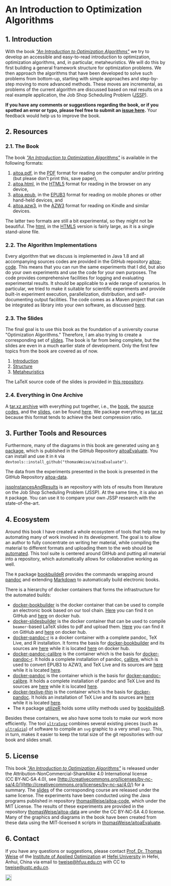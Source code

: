 # An Introduction to Optimization Algorithms

## 1. Introduction

With the book [*"An Introduction to Optimization Algorithms"*](http://thomasweise.github.io/aitoa/index.html) we try to develop an accessible and easy-to-read introduction to optimization, optimization algorithms, and, in particular, metaheuristics.
We will do this by first building a general framework structure for optimization problems.
We then approach the algorithms that have been developed to solve such problems from bottom-up, starting with simple approaches and step-by-step moving to more advanced methods.
These moves are incremental, as problems of the current algorithm are discussed based on real results on a real example application, the Job Shop Scheduling Problem ([JSSP](https://github.com/thomasWeise/jsspInstancesAndResults)).

**If you have any comments or suggestions regarding the book, or if you spotted an error or typo, please feel free to submit an [issue here](https://github.com/thomasWeise/aitoa/issues).**
Your feedback would help us to improve the book.

## 2. Resources

### 2.1. The Book

The book [*"An Introduction to Optimization Algorithms"*](http://thomasweise.github.io/aitoa/index.html) is available in the following formats:

1. [aitoa.pdf](http://thomasweise.github.io/aitoa/aitoa.pdf), in the [PDF](http://thomasweise.github.io/aitoa/aitoa.pdf) format for reading on the computer and/or printing (but please don't print this, save paper),
2. [aitoa.html](http://thomasweise.github.io/aitoa/aitoa.html), in the [HTML5](http://thomasweise.github.io/aitoa/aitoa.html) format for reading in the browser on any device,
3. [aitoa.epub](http://thomasweise.github.io/aitoa/aitoa.epub), in the [EPUB3](http://thomasweise.github.io/aitoa/aitoa.epub) format for reading on mobile phones or other hand-held devices, and
4. [aitoa.azw3](http://thomasweise.github.io/aitoa/aitoa.azw3), in the [AZW3](http://thomasweise.github.io/aitoa/aitoa.azw3) format for reading on Kindle and similar devices.

The latter two formats are still a bit experimental, so they might not be beautiful.
The [html](http://thomasweise.github.io/aitoa/aitoa.html), in the [HTML5](http://thomasweise.github.io/aitoa/aitoa.html) version is fairly large, as it is a single stand-alone file.

### 2.2. The Algorithm Implementations

Every algorithm that we discuss is implemented in Java&nbsp;1.8 and all accompanying sources codes are provided in the GitHub repository [aitoa-code](http://github.com/thomasWeise/aitoa-code).
This means that you can run the same experiments that I did, but also do your own experiments and use the code for your own purposes.
The code provides comprehensive facilities for logging and evaluating experimental results.
It should be applicable to a wide range of scenarios.
In particular, we tried to make it suitable for scientific experiments and provide built-in experiment execution, parallelization, distribution, and self-documenting output facilities.
The code comes as a Maven project that can be integrated as library into your own software, as discussed [here](http://github.com/thomasWeise/aitoa-code).

### 2.3. The Slides

The final goal is to use this book as the foundation of a university course "Optimization Algorithms."
Therefore, I am also trying to create a corresponding set of [slides](https://thomasweise.github.io/aitoa-slides/).
The book is far from being complete, but the slides are even in a much earlier state of development.
Only the first few topics from the book are covered as of now.

1. [Introduction](https://thomasweise.github.io/aitoa-slides/01_introduction.pdf)
2. [Structure](https://thomasweise.github.io/aitoa-slides/02_structure.pdf)
3. [Metaheuristics](https://thomasweise.github.io/aitoa-slides/03_metaheuristics.pdf)

The LaTeX source code of the slides is provided in [this repository](http://github.com/thomasWeise/aitoa-slides). 

### 2.4. Everything in One Archive

A [tar.xz archive](https://thomasweise.github.io/aitoa-slides/optimization_algorithms.tar.xz) with everything put together, i.e., the [book](http://thomasweise.github.io/aitoa/index.html), the [source codes](http://github.com/thomasWeise/aitoa-code), and the [slides](https://thomasweise.github.io/aitoa-slides/), can be found [here](https://thomasweise.github.io/aitoa-slides/optimization_algorithms.tar.xz).
We package everything as [tar.xz](https://thomasweise.github.io/aitoa-slides/optimization_algorithms.tar.xz) because this format tends to achieve the best compression ratio.

## 3. Further Tools and Resources

Furthermore, many of the diagrams in this book are generated using an [`R` package](http://github.com/thomasWeise/aitoaEvaluate), which is published in the GitHub Repository [aitoaEvaluate](http://github.com/thomasWeise/aitoaEvaluate).
You can install and use it in `R` via `devtools::install_github("thomasWeise/aitoaEvaluate")`.

The data from the experiments presented in the book is presented in the GitHub Repository [aitoa-data](http://github.com/thomasWeise/aitoa-data).

[jsspInstancesAndResults](https://github.com/thomasWeise/jsspInstancesAndResults) is an repository with lots of results from literature on the Job Shop Scheduling Problem (JSSP).
At the same time, it is also an `R` package.
You can use it to compare your own JSSP research with the state-of-the-art.

## 4. Ecosystem

Around this book I have created a whole ecosystem of tools that help me by automating many of work involved in its development.
The goal is to allow an author to fully concentrate on writing her material, while compiling the material to different formats and uploading them to the web should be [automated](https://www.linkedin.com/posts/thomas-weise-3297b139_thomasweisebookbuilder-activity-6593099811547906048-sUqT).
This tool suite is centered around GitHub and putting all material into a repository, which automatically allows for collaborative working as well.

The `R` package [bookbuildeR](http://github.com/thomasWeise/bookbuildeR) provides the commands wrapping around [pandoc](http://pandoc.org/) and extending [Markdown](http://pandoc.org/MANUAL.html#pandocs-markdown) to automatically build electronic books.

There is a hierarchy of docker containers that forms the infrastructure for the automated builds:

- [docker-bookbuilder](http://github.com/thomasWeise/docker-bookbuilder) is the docker container that can be used to compile an electronic book based on our tool chain. [Here](http://github.com/thomasWeise/docker-bookbuilder) you can find it on GitHub and [here](http://hub.docker.com/r/thomasweise/docker-bookbuilder/) on docker hub.
- [docker-slidesbuilder](http://github.com/thomasWeise/docker-slidesbuilder) is the docker container that can be used to compile `beamer`-based LaTeX slides to pdf and upload them. [Here](http://github.com/thomasWeise/docker-slidesbuilder) you can find it on GitHub and [here](http://hub.docker.com/r/thomasweise/docker-slidesbuilder/) on docker hub.
- [docker-pandoc-r](http://github.com/thomasWeise/docker-pandoc-r) is a docker container with a complete pandoc, TeX Live, and R installation. It forms the basis for [docker-bookbuilder](http://github.com/thomasWeise/docker-bookbuilder) and its sources are [here](http://github.com/thomasWeise/docker-pandoc-r) while it is located [here](http://hub.docker.com/r/thomasweise/docker-pandoc-r/) on docker hub.
- [docker-pandoc-calibre](http://github.com/thomasWeise/docker-pandoc-calibre) is the container which is the basis for [docker-pandoc-r](http://github.com/thomasWeise/docker-pandoc-r). It holds a complete installation of pandoc, [calibre](http://calibre-ebook.com), which is used to convert EPUB3 to AZW3, and TeX Live and its sources are [here](http://github.com/thomasWeise/docker-pandoc-calibre) while it is located [here](http://hub.docker.com/r/thomasweise/docker-pandoc-calibre/).
- [docker-pandoc](http://github.com/thomasWeise/docker-pandoc) is the container which is the basis for [docker-pandoc-calibre](http://github.com/thomasWeise/docker-pandoc-calibre). It holds a complete installation of pandoc and TeX Live and its sources are [here](http://github.com/thomasWeise/docker-pandoc) while it is located [here](http://hub.docker.com/r/thomasweise/docker-pandoc/).
- [docker-texlive-thin](http://github.com/thomasWeise/docker-texlive-thin) is the container which is the basis for [docker-pandoc](http://github.com/thomasWeise/docker-pandoc). It holds an installation of TeX Live and its sources are [here](http://github.com/thomasWeise/docker-texlive-thin) while it is located [here](http://hub.docker.com/r/thomasweise/docker-texlive-thin/).
- The `R` package [utilizeR](http://github.com/thomasWeise/utilizeR) holds some utility methods used by [bookbuildeR](http://github.com/thomasWeise/bookbuildeR). 

Besides these containers, we also have some tools to make our work more efficiently.
The tool [`ultraSvgz`](https://github.com/thomasWeise/ultraSvgz) combines several existing pieces (such as [`ultraGzip`](http://github.com/thomasWeise/ultraGzip)) of software to compile an `svg` graphic to a very small `svgz`.
This, in turn, makes it easier to keep the total size of the git repositories with our book and slides small.

## 5. License

This book [*"An Introduction to Optimization Algorithms"*](http://thomasweise.github.io/aitoa/index.html) is released under the Attribution-NonCommercial-ShareAlike 4.0 International license (CC&nbsp;BY&#8209;NC&#8209;SA&nbsp;4.0), see [http://creativecommons.org/licenses/by-nc-sa/4.0/](http://creativecommons.org/licenses/by-nc-sa/4.0/) for a summary.
The [slides](https://thomasweise.github.io/aitoa-slides/) of the corresponding course are released under the same license.
The experiments have been conducted using the Java programs published in repository [thomasWeise/aitoa-code](http://github.com/thomasWeise/aitoa-code), which under the MIT&nbsp;License.
The results of these experiments are provided in the repository [thomasWeise/aitoa-data](http://github.com/thomasWeise/aitoa-data) are under the CC&nbsp;BY&#8209;NC&#8209;SA&nbsp;4.0 license.
Many of the graphics and diagrams in the book have been created from these data using the MIT-licensed `R` scripts in  [thomasWeise/aitoaEvaluate](http://github.com/thomasWeise/aitoaEvaluate).

## 6. Contact

If you have any questions or suggestions, please contact
[Prof. Dr. Thomas Weise](http://iao.hfuu.edu.cn/team/director) of the
[Institute of Applied Optimization](http://iao.hfuu.edu.cn/) at
[Hefei University](http://www.hfuu.edu.cn) in
Hefei, Anhui, China via
email to [tweise@hfuu.edu.cn](mailto:tweise@hfuu.edu.cn) with CC to [tweise@ustc.edu.cn](mailto:tweise@ustc.edu.cn).

[<img alt="Travis CI Build Status" src="http://img.shields.io/travis/thomasWeise/betAndRun/master.svg" height="20"/>](http://travis-ci.org/thomasWeise/aitoa/)